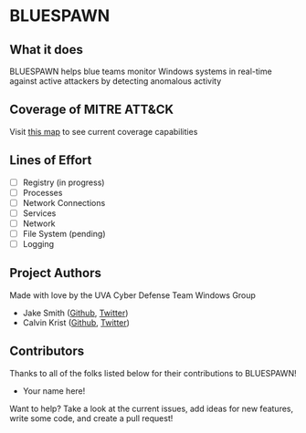 # BLUESPAWN

## What it does
BLUESPAWN helps blue teams monitor Windows systems in real-time against active attackers by detecting anomalous activity

## Coverage of MITRE ATT&CK
Visit [this map](https://ion28.github.io/BLUESPAWN/#layerURL=https%3A%2F%2Fion28.github.io%2FBLUESPAWN%2Fassets%2Fcoverage.json) to see current coverage capabilities

## Lines of Effort
- [ ] Registry (in progress)
- [ ] Processes
- [ ] Network Connections
- [ ] Services
- [ ] Network
- [ ] File System (pending)
- [ ] Logging

## Project Authors
Made with love by the UVA Cyber Defense Team Windows Group
* Jake Smith ([Github](https://github.com/ION28), [Twitter](https://twitter.com/jtsmith282))
* Calvin Krist ([Github](https://github.com/CalvinKrist), [Twitter](https://twitter.com/CalvinKrist))

## Contributors
Thanks to all of the folks listed below for their contributions to BLUESPAWN!
* Your name here!

Want to help? Take a look at the current issues, add ideas for new features, write some code, and create a pull request!
